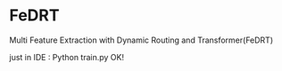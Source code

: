 # FeDRT
Multi Feature Extraction with Dynamic Routing and Transformer(FeDRT)

just in IDE : Python train.py
OK!
